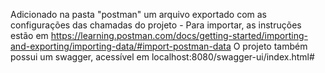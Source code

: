 Adicionado na pasta "postman" um arquivo exportado com as configurações das chamadas do projeto - Para importar, as instruções estão em https://learning.postman.com/docs/getting-started/importing-and-exporting/importing-data/#import-postman-data
O projeto também possui um swagger, acessível em localhost:8080/swagger-ui/index.html#
